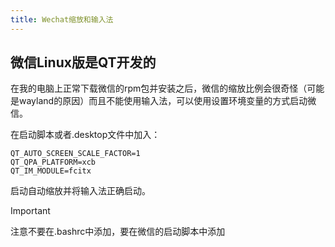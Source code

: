 ```yaml
---
title: Wechat缩放和输入法
---
```

## 微信Linux版是QT开发的

在我的电脑上正常下载微信的rpm包并安装之后，微信的缩放比例会很奇怪（可能是wayland的原因）而且不能使用输入法，可以使用设置环境变量的方式启动微信。

在启动脚本或者.desktop文件中加入：

```shell
QT_AUTO_SCREEN_SCALE_FACTOR=1
QT_QPA_PLATFORM=xcb
QT_IM_MODULE=fcitx
```
启动自动缩放并将输入法正确启动。
>[!important]
>注意不要在.bashrc中添加，要在微信的启动脚本中添加
